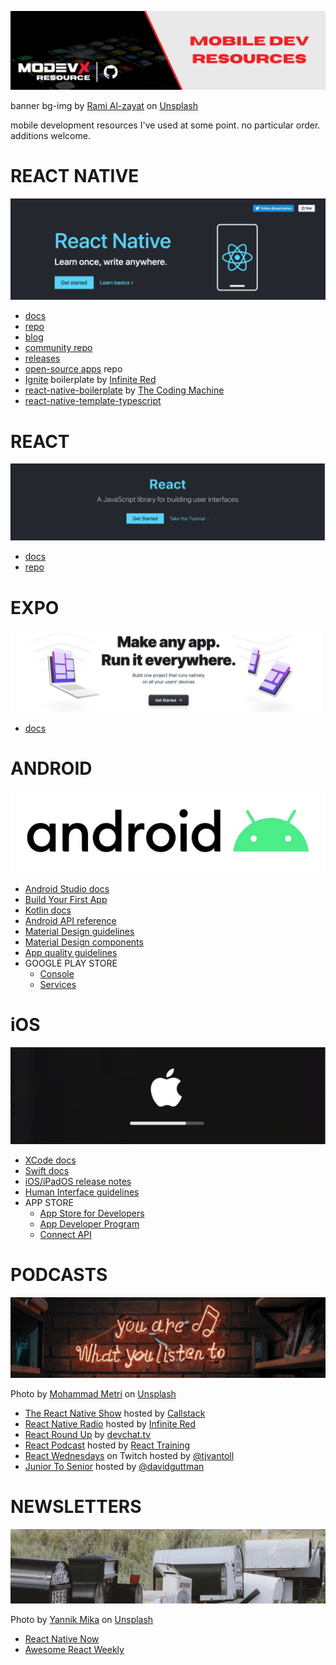 ![MODEVX Resources Repo Banner](./images/modevx-repo-banner__resources.png)

banner bg-img by [Rami Al-zayat](https://unsplash.com/@rami_alzayat?utm_source=unsplash&utm_medium=referral&utm_content=creditCopyText) on [Unsplash](https://unsplash.com/s/photos/smartphone?utm_source=unsplash&utm_medium=referral&utm_content=creditCopyText)

mobile development resources I've used at some point. no particular order. additions welcome.

# **REACT NATIVE**

![React Native](./images/react-native.png)

- [docs](http://reactnative.dev/docs/getting-started)
- [repo](https://github.com/facebook/react-native/)
- [blog](https://reactnative.dev/blog)
- [community repo](https://github.com/react-native-community)
- [releases](https://github.com/react-native-community/releases)
- [open-source apps](https://github.com/ReactNativeNews/React-Native-Apps) repo
- [Ignite](https://github.com/infinitered/ignite) boilerplate by [Infinite Red](https://infinite.red/)
- [react-native-boilerplate](https://github.com/thecodingmachine/react-native-boilerplate/tree/master/template) by [The Coding Machine](https://www.thecodingmachine.com/en/home-2/)
- [react-native-template-typescript](https://github.com/react-native-community/react-native-template-typescript)

# **REACT**

![React Screenshot](./images/react.png)

- [docs](https://reactjs.org/docs)
- [repo](https://github.com/facebook/react)

# **EXPO**

![Expo Screenshot](./images/expo.png)

- [docs](https://docs.expo.io/)

# **ANDROID**

![Android Screenshot](./images/android.png)

- [Android Studio docs](https://developer.android.com/docs)
- [Build Your First App](https://developer.android.com/training/basics/firstapp)
- [Kotlin docs](https://developer.android.com/kotlin)
- [Android API reference](https://developer.android.com/reference)
- [Material Design guidelines](https://material.io/design)
- [Material Design components](https://material.io/develop/android)
- [App quality guidelines](https://developer.android.com/quality)
- GOOGLE PLAY STORE
  - [Console](https://developer.android.com/distribute/console?hl=ru)
  - [Services](https://developer.android.com/distribute/play-services?hl=ru)

# **iOS**

![iOS Screenshot](./images/ios.png)

- [XCode docs](https://developer.apple.com/documentation/xcode/)
- [Swift docs](https://developer.apple.com/documentation/swift)
- [iOS/iPadOS release notes](https://developer.apple.com/documentation/ios-ipados-release-notes)
- [Human Interface guidelines](https://developer.apple.com/design/human-interface-guidelines/ios/overview/themes/)
- APP STORE
  - [App Store for Developers](https://developer.apple.com/app-store/)
  - [App Developer Program](https://developer.apple.com/programs/whats-included/)
  - [Connect API](https://developer.apple.com/documentation/appstoreconnectapi)

# **PODCASTS**

![Podcasts Section Banner](./images/podcasts.png)

Photo by [Mohammad Metri](https://unsplash.com/@mohammadmetri?utm_source=unsplash&utm_medium=referral&utm_content=creditCopyText)
on [Unsplash](https://unsplash.com/s/photos/podcast?utm_source=unsplash&utm_medium=referral&utm_content=creditCopyText)

- [The React Native Show](https://callstack.com/podcast-react-native-show) hosted by [Callstack](https://callstack.com/)
- [React Native Radio](https://reactnativeradio.com/) hosted by [Infinite Red](http://infinite.red/)
- [React Round Up](https://devchat.tv/podcasts/react-round-up/) by [devchat.tv](https://devchat.tv/)
- [React Podcast](https://reactpodcast.simplecast.com/) hosted by [React Training](https://reacttraining.com/)
- [React Wednesdays](https://www.telerik.com/react-wednesdays) on Twitch hosted by [@tjvantoll](https://twitter.com/tjvantoll)
- [Junior To Senior](https://juniortosenior.io/) hosted by [@davidguttman](https://twitter.com/davidguttman)

# **NEWSLETTERS**

![Newsletters Section Banner](./images/newsletters.png)

Photo by [Yannik Mika](https://unsplash.com/@yannikm?utm_source=unsplash&utm_medium=referral&utm_content=creditCopyText) on [Unsplash](https://unsplash.com/s/photos/newsletter?utm_source=unsplash&utm_medium=referral&utm_content=creditCopyText)

- [React Native Now](https://reactnativenow.com/issues)
- [Awesome React Weekly](https://react.libhunt.com/newsletter/archive)
